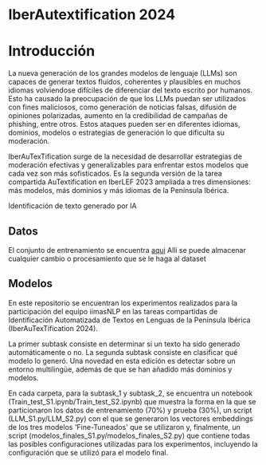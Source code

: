 # **IberAutextification 2024**
# Introducción 
La nueva generación de los grandes modelos de lenguaje (LLMs) son capaces de generar textos fluidos, coherentes y plausibles en muchos idiomas volviendose difíciles de diferenciar del texto escrito por humanos. Esto ha causado la preocupación de que los LLMs puedan ser utilizados con fines maliciosos, como generación de noticias falsas, difusión de opiniones polarizadas, aumento en la credibilidad de campañas de phishing, entre otros. Estos ataques pueden ser en diferentes idiomas, dominios, modelos o estrategias de generación lo que dificulta su moderación. 

IberAuTexTification surge de la necesidad de desarrollar estrategias de moderación efectivas y generalizables para enfrentar estos modelos que cada vez son más sofisticados. Es la segunda versión de la tarea compartida AuTextification en IberLEF 2023 ampliada a tres dimensiones: más modelos, más dominios y más idiomas de la Península Ibérica. 



Identificación de texto generado por IA

## Datos
El conjunto de entrenamiento se encuentra [aqui](https://drive.google.com/drive/folders/1VdTmKAzrfFrL-MKEmsvEXjYKugrm5Rw7?usp=share_link)
Alli se puede almacenar cualquier cambio o procesamiento que se le haga al dataset

## Modelos 

En este repositorio se encuentran los experimentos realizados para la participación del equipo iimasNLP en las tareas compartidas de Identificación Automatizada de Textos en Lenguas de la Península Ibérica (IberAuTexTification 2024). 

La primer subtask consiste en determinar si un texto ha sido generado automáticamente o no. La segunda subtask consiste en clasificar qué modelo lo generó. Una novedad en esta edición es detectar sobre un entorno multilingüe, además de que se han añadido más dominios y modelos. 

En cada carpeta, para la subtask_1 y subtask_2, se encuentra un notebook (Train_test_S1.ipynb/Train_test_S2.ipynb) que muestra la forma en la que se particionaron los datos de entrenamiento (70%) y prueba (30%), un script (LLM_S1.py/LLM_S2.py) con el que se generaron los vectores embeddings de los tres modelos 'Fine-Tuneados' que se utilizaron y, finalmente, un script (modelos_finales_S1.py/modelos_finales_S2.py) que contiene todas las posibles configuraciones utilizadas para los experimentos, incluyendo la configuración que se utilizó para el modelo final.
